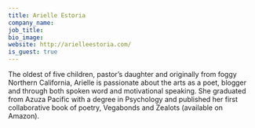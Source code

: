 ```yaml
---
title: Arielle Estoria
company_name: 
job_title: 
bio_image: 
website: http://arielleestoria.com/
is_guest: true
---
```


The oldest of five children, pastor’s daughter and originally from foggy Northern California, Arielle is passionate about the arts as a poet, blogger and through both spoken word and motivational speaking. She graduated from Azuza Pacific with a degree in Psychology and published her first collaborative book of poetry, Vegabonds and Zealots (available on Amazon).
